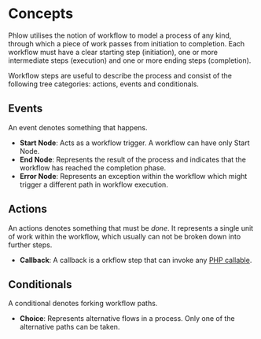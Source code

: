 # Concepts
Phlow utilises the notion of workflow to model a process of any kind, through which a piece of work passes from initiation to completion. Each workflow must have a clear starting step (initiation), one or more intermediate steps (execution) and one or more ending steps (completion).

Workflow steps are useful to describe the process and consist of the following tree categories: actions, events and conditionals.  

## Events
An event denotes something that happens. 

* **Start Node**: Acts as a workflow trigger. A workflow can have only Start Node.
* **End Node**: Represents the result of the process and indicates that the workflow has reached the completion phase.  
* **Error Node**: Represents an exception within the workflow which might trigger a different path in workflow execution.

## Actions
An actions denotes something that must be _done_. It represents a single unit of work within the workflow, which usually can not be broken down into further steps.

* **Callback**: A callback is a orkflow step that can invoke any [PHP callable](http://php.net/manual/en/language.types.callable.php).

## Conditionals
A conditional denotes forking workflow paths.

* **Choice**: Represents alternative flows in a process. Only one of the alternative paths can be taken.
